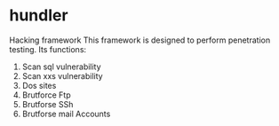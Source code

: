 # hundler
Hacking framework
This framework is designed to perform penetration testing.
Its functions:
1) Scan sql vulnerability
2) Scan xxs vulnerability
3) Dos sites
4) Brutforce Ftp
5) Brutforse SSh
6) Brutforse mail Accounts
